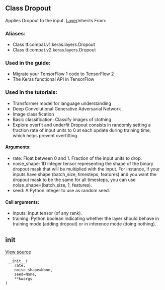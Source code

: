 ## Class Dropout
Applies Dropout to the input.
[Layer](https://tensorflow.google.cn/api_docs/python/tf/keras/layers/Layer)Inherits From: 

### Aliases:
- Class tf.compat.v1.keras.layers.Dropout
- Class tf.compat.v2.keras.layers.Dropout
### Used in the guide:
- Migrate your TensorFlow 1 code to TensorFlow 2
- The Keras functional API in TensorFlow
### Used in the tutorials:
- Transformer model for language understanding
- Deep Convolutional Generative Adversarial Network
- Image classification
- Basic classification: Classify images of clothing
- Explore overfit and underfit
Dropout consists in randomly setting a fraction rate of input units to 0 at each update during training time, which helps prevent overfitting.
#### Arguments:
- rate: Float between 0 and 1. Fraction of the input units to drop.
- noise_shape: 1D integer tensor representing the shape of the binary dropout mask that will be multiplied with the input. For instance, if your inputs have shape (batch_size, timesteps, features) and you want the dropout mask to be the same for all timesteps, you can use noise_shape=(batch_size, 1, features).
- seed: A Python integer to use as random seed.
#### Call arguments:
- inputs: Input tensor (of any rank).
- training: Python boolean indicating whether the layer should behave in training mode (adding dropout) or in inference mode (doing nothing).
## __init__
[View source](https://github.com/tensorflow/tensorflow/blob/r2.0/tensorflow/python/keras/layers/core.py#L133-L138)


```
 __init__(
    rate,
    noise_shape=None,
    seed=None,
    **kwargs
)
```
